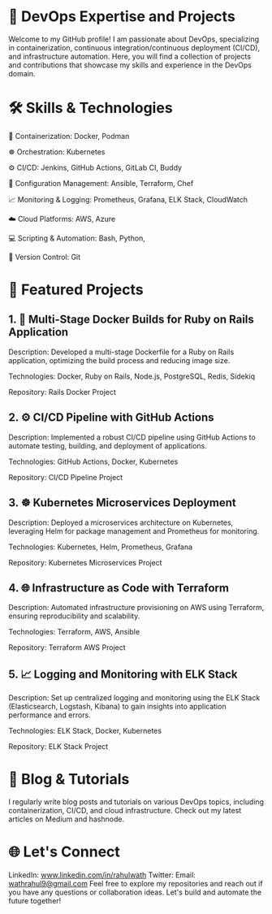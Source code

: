 # 🚀 DevOps Expertise and Projects
Welcome to my GitHub profile! I am passionate about DevOps, specializing in containerization, continuous integration/continuous deployment (CI/CD), and infrastructure automation. Here, you will find a collection of projects and contributions that showcase my skills and experience in the DevOps domain.

# 🛠️ Skills & Technologies
🐳 Containerization: Docker, Podman

☸️ Orchestration: Kubernetes

⚙️ CI/CD: Jenkins, GitHub Actions, GitLab CI, Buddy

🔧 Configuration Management: Ansible, Terraform, Chef

📈 Monitoring & Logging: Prometheus, Grafana, ELK Stack, CloudWatch

☁️ Cloud Platforms: AWS, Azure

💻 Scripting & Automation: Bash, Python,

🔀 Version Control: Git

# 🌟 Featured Projects
## 1.  🐳 Multi-Stage Docker Builds for Ruby on Rails Application
Description: Developed a multi-stage Dockerfile for a Ruby on Rails application, optimizing the build process and reducing image size.

Technologies: Docker, Ruby on Rails, Node.js, PostgreSQL, Redis, Sidekiq

Repository: Rails Docker Project

## 2.  ⚙️ CI/CD Pipeline with GitHub Actions
Description: Implemented a robust CI/CD pipeline using GitHub Actions to automate testing, building, and deployment of applications.

Technologies: GitHub Actions, Docker, Kubernetes

Repository: CI/CD Pipeline Project

## 3.  ☸️ Kubernetes Microservices Deployment
Description: Deployed a microservices architecture on Kubernetes, leveraging Helm for package management and Prometheus for monitoring.

Technologies: Kubernetes, Helm, Prometheus, Grafana

Repository: Kubernetes Microservices Project

## 4.  🌐 Infrastructure as Code with Terraform
Description: Automated infrastructure provisioning on AWS using Terraform, ensuring reproducibility and scalability.

Technologies: Terraform, AWS, Ansible

Repository: Terraform AWS Project

## 5.  📈 Logging and Monitoring with ELK Stack
Description: Set up centralized logging and monitoring using the ELK Stack (Elasticsearch, Logstash, Kibana) to gain insights into application performance and errors.

Technologies: ELK Stack, Docker, Kubernetes

Repository: ELK Stack Project

# 📝 Blog & Tutorials
I regularly write blog posts and tutorials on various DevOps topics, including containerization, CI/CD, and cloud infrastructure. Check out my latest articles on Medium and hashnode.

# 🌐 Let's Connect

LinkedIn: www.linkedin.com/in/rahulwath
Twitter: 
Email: wathrahul9@gmail.com
Feel free to explore my repositories and reach out if you have any questions or collaboration ideas. Let's build and automate the future together!

